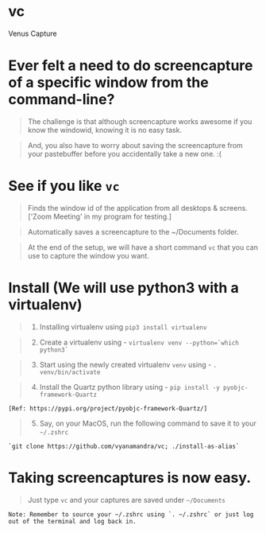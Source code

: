 # vc
Venus Capture

# Ever felt a need to do screencapture of a specific window from the command-line?

> The challenge is that although screencapture works awesome if you know the windowid, knowing it is no easy task.

> And, you also have to worry about saving the screencapture from your pastebuffer before you accidentally take a new one. :(

# See if you like `vc`

> Finds the window id of the application from all desktops & screens. ['Zoom Meeting' in my program for testing.]

> Automatically saves a screencapture to the ~/Documents folder.

> At the end of the setup, we will have a short command `vc` that you can use to capture the window you want.


# Install (We will use python3 with a virtualenv)

> 1. Installing virtualenv using `pip3 install virtualenv`

> 2. Create a virtualenv using - `` virtualenv venv --python=`which python3` `` 

> 3. Start using the newly created virtualenv `venv` using - `. venv/bin/activate`

> 4. Install the Quartz python library using - `pip install -y pyobjc-framework-Quartz` 
  
    [Ref: https://pypi.org/project/pyobjc-framework-Quartz/]

> 5. Say, on your MacOS, run the following command to save it to your `~/.zshrc`

    `git clone https://github.com/vyanamandra/vc; ./install-as-alias`
    

# Taking screencaptures is now easy. 

> Just type `vc` and your captures are saved under `~/Documents`

    Note: Remember to source your ~/.zshrc using `. ~/.zshrc` or just log out of the terminal and log back in.


  
